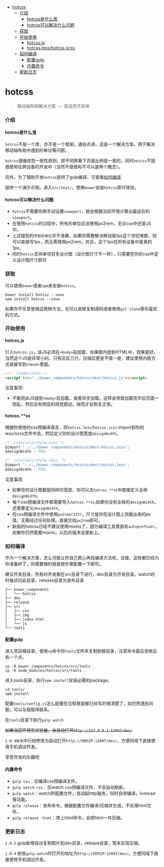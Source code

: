 - [hotcss](#hotcss)
	- [介绍](#介绍)
		- [hotcss是什么鬼](#hotcss是什么鬼)
		- [hotcss可以解决什么问题](#hotcss可以解决什么问题)
	- [获取](#获取)
	- [开始使用](#开始使用)
		- [hotcss.js](#hotcssjs)
		- [hotcss.less/hotcss.scss](#hotcssss)
	- [如何编译](#如何编译)
		- [配置gulp](#配置gulp)
		- [内置命令](#内置命令)
	- [更新日志](#更新日志)

# hotcss

> 移动端布局解决方案  --- 简洁而不简单


### 介绍

#### hotcss是什么鬼

`hotcss`不是一个库，亦不是一个框架。通俗点讲，这是一个解决方案。用于解决移动端布局中遇到的单位等问题。

`hotcss`遵循视觉一致性原则，即不同屏幕下页面比例是一致的，同时`hotcss`不提倡使用在跨设备的开发中（当然不提倡和不可以是两个概念）。

另外，为了辅助开发`hotcss`提供了gulp编译，可查看[如何编译](#如何编译)

提供一个演示示例。进入`src/test/`，使用`bower`安装`hotcss`即可体验。

#### hotcss可以解决什么问题

- `hotcss`不需要你再手动设置`viewport`，她会根据当前环境计算出最适合的`viewport`。
- 在使用`hotcss`的过程中，所有的单位应该使用px2rem，无论css中还是JS中。
- 上述提到的`所有的单位`并不准确，如果你需要解决移动端1px这个世纪难题，则可以直接写1px，而无需使用px2rem。并且，这个1px在所有设备中是真的1px。
- 同时`hotcss`支持单项目多设计图（设计图尺寸不一样），只需要在你的css中定义设计图尺寸即可

### 获取
可以使用`bower`或者`npm`来安装`hotcss`。
```
bower install hotcss --save
npm install hotcss --save
```
如果你不乐意使用这两种方法，也可以直接复制源码或者使用`git clone`等你喜欢的方式。

### 开始使用

#### hotcss.js
引入`hotcss.js`，该JS必须在`<body>`前加载，如果能内嵌到HTML中，效果更好。当然这个JS是非常小的，只有区区几行，压缩后更是不值一提，建议使用内嵌方式直接写到`<head>`里面。
```html
<!-- /index.html-->
<script src="../bower_components/hotcss/dest/hotcss.js"></script>
```
注意事项:
- 不能将此JS放到`<body>`后加载，或者异步加载。这样会导致加载完毕后页面一团乱，然后会有明显的视觉跳动，继而才会恢复正常。

#### hotcss.**ss
根据你使用的css预编译语言，将`hotcss.less`/`hotcss.scss` import到你的less/scss文件中去，然后定义你的设计图宽度`designWidth`。
```javascript
/*	/src/scss/style.scss */
@import '../../bower_components/hotcss/dest/hotcss.scss';
$designWidth : 750;
```

```javascript
/*	/src/less/style.less  */
@import '../../bower_components/hotcss/dest/hotcss.less';
@designWidth : 750;
```
注意事项:
- 如果你的设计图都是同样的宽度，你可以去`hotcss.**ss`中直接定义全局`designWidth`。
- 每个css预编译文件都需要导入`hotcss.**ss`,如果你没有全局的`designWidth`，还需要定义`designWidth`。
- 在css预编译文件中使用`px2rem(375)`，尺寸是你在设计图上测量出来的px值，无需经过任何处理。直接交给`px2rem`即可。
- 新版的hotcss已经不建议使用mixins了，因为编译工具里面有`autoprefixer`。如果你仍然需要mixins，以后的版本会更新上。

### 如何编译

作为一个解决方案，怎么可能让你自己费心再找编译方法呢，没错，这些都已经为你准备好了，你需要做的就是按步骤配置一下即可。

建议开发目录，所有的开发都在src目录下进行，dev目录为开发目录，watch的时候访问此目录，release目录为发布目录
```
├── bower_components
│   └── hotcss
├── dev
├── release
├── src
│   ├── css
│   ├── img
│   ├── index.html
│   └── js
└── tools
```

#### 配置gulp
进入项目根目录，使用`cp`命令将`tools`文件夹复制到根目录，注意命令最后空格后有一个点。
```shell
cp -R bower_components/hotcss/src/tools .
cp -R node_modules/hotcss/src/tools .
```
进入tools目录，执行`npm install`安装必需的package。
```shell
cd tools/
npm install
```
配置`tools/config.js`怎么配置在注释里面都已经写的很清楚了，如仍然遇到问题，可以与我取得联系。

在`tools`目录下执行`gulp watch`

<del>如果当前环境有浏览器，会自动打开`http://127.0.0.1:13097/dev/`</del>

`1.0.4版本`中已经修改为自动打开`http://你的IP:13097/dev/`，方便同域下直接使用手机调试开发。



享受开发的乐趣吧

#### 内置命令

- `gulp css`：仅编译css预编译文件。
- `gulp watch-css`：仅watch css预编译文件，不会自动刷新。
- `gulp watch`：watch所配置文件，自动起http服务，同时自带编译，liveload等功能。
- `gulp release`：发布命令，根据配置文件编译/压缩并生成，不处理html文件。
- `gulp release -html`：带上html命令，会把html一并压缩。


### 更新日志

`1.0.5` gulp新增自动复制图片到dev目录，release目录。暂未实现压缩。

`1.0.4` 修改`gulp watch`时打开的地址为`http://你的IP:13097/dev/`。方便同域下直接使用手机调试开发。